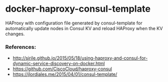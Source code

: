 # docker-haproxy-consul-template
HAProxy with configuration file generated by consul-template for automatically
update nodes in Consul KV and reload HAProxy when the KV changes.

### References:
- http://sirile.github.io/2015/05/18/using-haproxy-and-consul-for-dynamic-service-discovery-on-docker.html
- https://github.com/CiscoCloud/haproxy-consul
- https://jlordiales.me/2015/04/01/consul-template/
